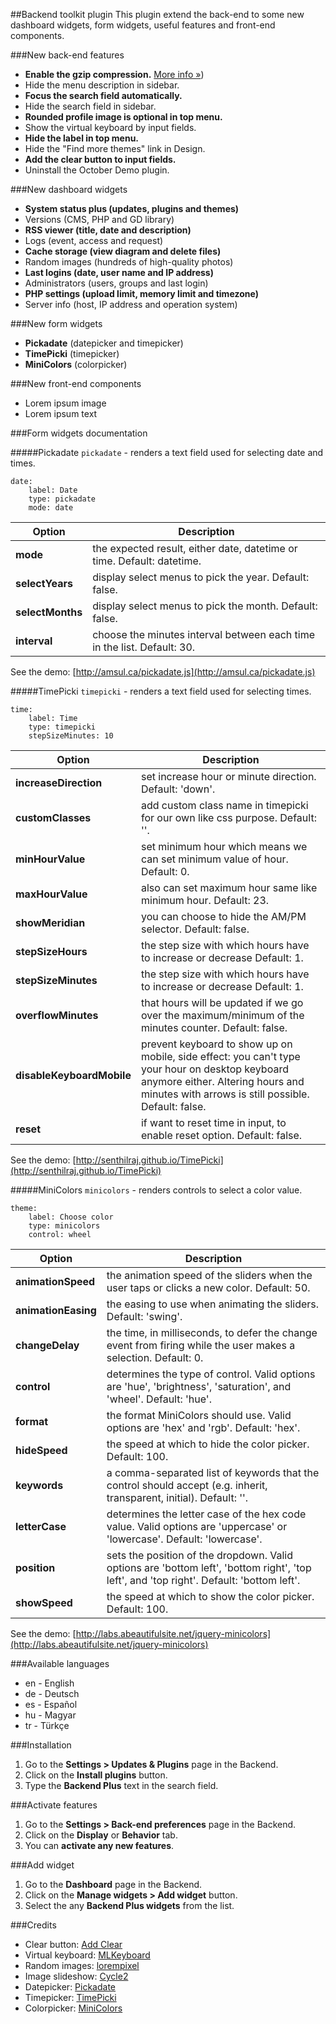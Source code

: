 ##Backend toolkit plugin
This plugin extend the back-end to some new dashboard widgets, form widgets, useful features and front-end components.

###New back-end features
* __Enable the gzip compression.__ [More info &raquo;](https://developers.google.com/speed/docs/insights/EnableCompression))
* Hide the menu description in sidebar.
* __Focus the search field automatically.__
* Hide the search field in sidebar.
* __Rounded profile image is optional in top menu.__
* Show the virtual keyboard by input fields.
* __Hide the label in top menu.__
* Hide the "Find more themes" link in Design.
* __Add the clear button to input fields.__
* Uninstall the October Demo plugin.

###New dashboard widgets
* __System status plus (updates, plugins and themes)__
* Versions (CMS, PHP and GD library)
* __RSS viewer (title, date and description)__
* Logs (event, access and request)
* __Cache storage (view diagram and delete files)__
* Random images (hundreds of high-quality photos)
* __Last logins (date, user name and IP address)__
* Administrators (users, groups and last login)
* __PHP settings (upload limit, memory limit and timezone)__
* Server info (host, IP address and operation system)

###New form widgets
* __Pickadate__ (datepicker and timepicker)
* __TimePicki__ (timepicker)
* __MiniColors__ (colorpicker)

###New front-end components
* Lorem ipsum image
* Lorem ipsum text

###Form widgets documentation

#####Pickadate
`pickadate` - renders a text field used for selecting date and times.

    date:
        label: Date
        type: pickadate
        mode: date

Option | Description
------------- | -------------
**mode** | the expected result, either date, datetime or time. Default: datetime.
**selectYears** | display select menus to pick the year. Default: false.
**selectMonths** | display select menus to pick the month. Default: false.
**interval** | choose the minutes interval between each time in the list. Default: 30.

See the demo: [http://amsul.ca/pickadate.js](http://amsul.ca/pickadate.js)

#####TimePicki
`timepicki` - renders a text field used for selecting times.

    time:
        label: Time
        type: timepicki
        stepSizeMinutes: 10

Option | Description
------------- | -------------
**increaseDirection** | set increase hour or minute direction. Default: 'down'.
**customClasses** | add custom class name in timepicki for our own like css purpose. Default: ''.
**minHourValue** | set minimum hour which means we can set minimum value of hour. Default: 0.
**maxHourValue** | also can set maximum hour same like minimum hour. Default: 23.
**showMeridian** | you can choose to hide the AM/PM selector. Default: false.
**stepSizeHours** | the step size with which hours have to increase or decrease Default: 1.
**stepSizeMinutes** | the step size with which hours have to increase or decrease Default: 1.
**overflowMinutes** | that hours will be updated if we go over the maximum/minimum of the minutes counter. Default: false.
**disableKeyboardMobile** | prevent keyboard to show up on mobile, side effect: you can't type your hour on desktop keyboard anymore either. Altering hours and minutes with arrows is still possible. Default: false.
**reset** | if want to reset time in input, to enable reset option. Default: false.

See the demo: [http://senthilraj.github.io/TimePicki](http://senthilraj.github.io/TimePicki)

#####MiniColors
`minicolors` - renders controls to select a color value.

    theme:
        label: Choose color
        type: minicolors
        control: wheel

Option | Description
------------- | -------------
**animationSpeed** | the animation speed of the sliders when the user taps or clicks a new color. Default: 50.
**animationEasing** | the easing to use when animating the sliders. Default: 'swing'.
**changeDelay** | the time, in milliseconds, to defer the change event from firing while the user makes a selection. Default: 0.
**control** | determines the type of control. Valid options are 'hue', 'brightness', 'saturation', and 'wheel'. Default: 'hue'.
**format** | the format MiniColors should use. Valid options are 'hex' and 'rgb'. Default: 'hex'.
**hideSpeed** | the speed at which to hide the color picker. Default: 100.
**keywords** | a comma-separated list of keywords that the control should accept (e.g. inherit, transparent, initial). Default: ''.
**letterCase** | determines the letter case of the hex code value. Valid options are 'uppercase' or 'lowercase'. Default: 'lowercase'.
**position** | sets the position of the dropdown. Valid options are 'bottom left', 'bottom right', 'top left', and 'top right'. Default: 'bottom left'.
**showSpeed** | the speed at which to show the color picker. Default: 100.

See the demo: [http://labs.abeautifulsite.net/jquery-minicolors](http://labs.abeautifulsite.net/jquery-minicolors)

###Available languages
* en - English
* de - Deutsch
* es - Español
* hu - Magyar
* tr - Türkçe

###Installation
1. Go to the __Settings > Updates & Plugins__ page in the Backend.
1. Click on the __Install plugins__ button.
1. Type the __Backend Plus__ text in the search field.

###Activate features
1. Go to the __Settings > Back-end preferences__ page in the Backend.
1. Click on the __Display__ or __Behavior__ tab.
1. You can __activate any new features__.

###Add widget
1. Go to the __Dashboard__ page in the Backend.
1. Click on the __Manage widgets > Add widget__ button.
1. Select the any __Backend Plus widgets__ from the list.

###Credits
* Clear button: [Add Clear](https://github.com/skorecky/Add-Clear)
* Virtual keyboard: [MLKeyboard](https://github.com/mBut/jquery.mlkeyboard)
* Random images: [lorempixel](http://lorempixel.com)
* Image slideshow: [Cycle2](https://github.com/malsup/cycle2)
* Datepicker: [Pickadate](http://amsul.ca/pickadate.js)
* Timepicker: [TimePicki](http://senthilraj.github.io/TimePicki)
* Colorpicker: [MiniColors](http://labs.abeautifulsite.net/jquery-minicolors)
